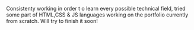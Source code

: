 Consistenty working in order t o learn every possible technical field, tried some part of HTML,CSS & JS languages working on the portfolio currently from scratch.
Will try to finish it soon!
